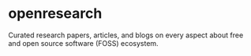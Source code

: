 # openresearch

Curated research papers, articles, and blogs on every aspect about free and open source software (FOSS) ecosystem.
